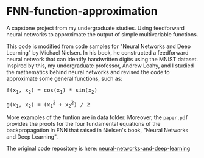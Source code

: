 # FNN-function-approximation
<p>A capstone project from my undergraduate studies. Using feedforward neural networks to approximate the output of simple multivariable functions.</p>

<p>This code is modified from code samples for "Neural Networks and Deep Learning" by Michael Nielsen. In his book, he constructed a feedforward neural network that can identify handwritten digits using the MNIST dataset. Inspired by this, my undergraduate professor, Andrew Leahy, and I studied the mathematics behind neural networks and revised the code to approximate some general functions, such as:</p>

<pre>
f(x<sub>1</sub>, x<sub>2</sub>) = cos(x<sub>1</sub>) * sin(x<sub>2</sub>)
</pre>

<pre>
g(x<sub>1</sub>, x<sub>2</sub>) = (x<sub>1</sub><sup>2</sup> + x<sub>2</sub><sup>2</sup>) / 2
</pre>

<p>More examples of the funtion are in data folder. Moreover, the <code>paper.pdf</code> provides the proofs for the four fundamental equations of the backpropagation in FNN that raised in Nielsen's book, "Neural Networks and Deep Learning". 
<p>The original code repository is here: <a href="https://github.com/mnielsen/neural-networks-and-deep-learning#license" target="_blank">neural-networks-and-deep-learning</a></p>
